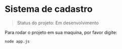 <h1>Sistema de cadastro</h1>

>Status do projeto: Em desenvolvimento

Para rodar o projeto em sua maquina, por favor digite:

```
node app.js
```
